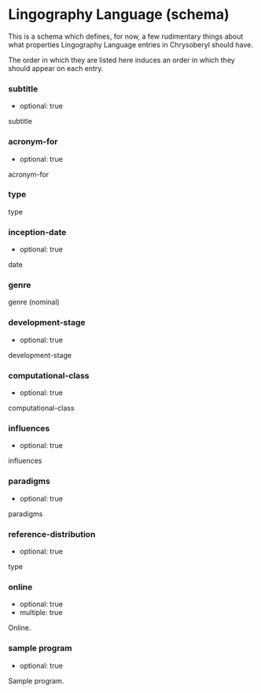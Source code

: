 Lingography Language (schema)
===========================

This is a schema which defines, for now, a few rudimentary things about
what properties Lingography Language entries in Chrysoberyl should have.

The order in which they are listed here induces an order in which they
should appear on each entry.

### subtitle

*   optional: true

subtitle

### acronym-for

*   optional: true

acronym-for

### type

type

### inception-date

*   optional: true

date

### genre

genre (nominal)

### development-stage

*   optional: true

development-stage

### computational-class

*   optional: true

computational-class

### influences

*   optional: true

influences

### paradigms

*   optional: true

paradigms

### reference-distribution

*   optional: true

type

### online

*   optional: true
*   multiple: true

Online.

### sample program

*   optional: true
    
Sample program.
